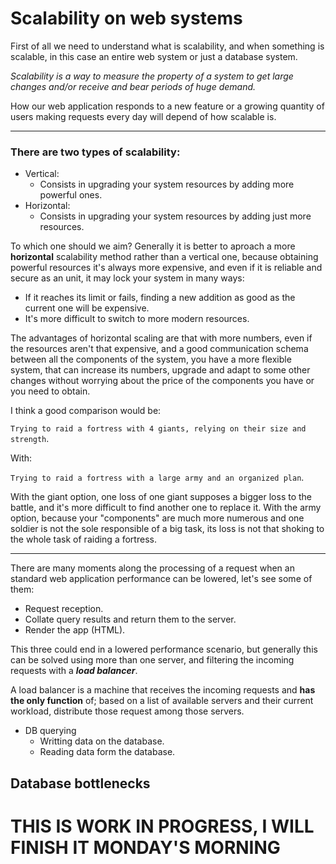 # Scalability on web systems
First of all we need to understand what is scalability, and when something is scalable, in this case an entire web system or just a database system.

*Scalability is a way to measure the property of a system to get large changes and/or receive and bear periods of huge demand.*

How our web application responds to a new feature or a growing quantity of users making requests every day will depend of how scalable is. 

---

### There are two types of scalability:
- Vertical:
  - Consists in upgrading your system resources by adding more powerful ones.
- Horizontal:
  - Consists in upgrading your system resources by adding just more resources.
  
To which one should we aim? Generally it is better to aproach a more **horizontal** scalability method rather than a vertical one, because obtaining powerful resources it's always more expensive, and even if it is reliable and secure as an unit, it may lock your system in many ways:

- If it reaches its limit or fails, finding a new addition as good as the current one will be expensive.
- It's more difficult to switch to more modern resources.

The advantages of horizontal scaling are that with more numbers, even if the resources aren't that expensive, and a good communication schema between all the components of the system, you have a more flexible system, that can increase its numbers, upgrade and adapt to some other changes without worrying about the price of the components you have or you need to obtain.

I think a good comparison would be:

`Trying to raid a fortress with 4 giants, relying on their size and strength`.

With: 

`Trying to raid a fortress with a large army and an organized plan`. 

With the giant option, one loss of one giant supposes a bigger loss to the battle, and it's more difficult to find another one to replace it. With the army option, because your "components" are much more numerous and one soldier is not the sole responsible of a big task, its loss is not that shoking to the whole task of raiding a fortress.

---

There are many moments along the processing of a request when an standard web application performance can be lowered, let's see some of them:

- Request reception.
- Collate query results and return them to the server.
- Render the app (HTML).

This three could end in a lowered performance scenario, but generally this can be solved using more than one server, and filtering the incoming requests with a ***load balancer***.

A load balancer is a machine that receives the incoming requests and **has the only function** of; based on a list of available servers and their current workload, distribute those request among those servers.

- DB querying
  - Writting data on the database.
  - Reading data form the database.

## Database bottlenecks
 
# THIS IS WORK IN PROGRESS, I WILL FINISH IT MONDAY'S MORNING
